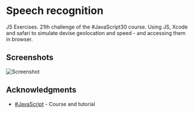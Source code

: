 # Speech recognition

JS Exercises. 21th challenge of the #JavaScript30 course.
Using JS, Xcode and safari to simulate devise geolocation and speed - and accessing them in browser.  

## Screenshots
![Screenshot](https://github.com/kmthorsnes/21-geolocation-based-speedometer-and-compass/blob/master/screenshots/gif1.gif?raw=true "Optional title")

## Acknowledgments

* [#JavaScript](https://javascript30.com/) - Course and tutorial